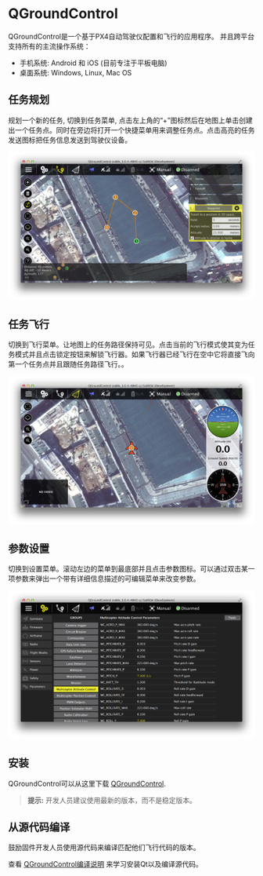 # QGroundControl

QGroundControl是一个基于PX4自动驾驶仪配置和飞行的应用程序。 并且跨平台支持所有的主流操作系统：

- 手机系统: Android 和 iOS (目前专注于平板电脑)
- 桌面系统: Windows, Linux, Mac OS

## 任务规划

规划一个新的任务, 切换到任务菜单, 点击左上角的“+”图标然后在地图上单击创建出一个任务点。同时在旁边将打开一个快捷菜单用来调整任务点。点击高亮的任务发送图标把任务信息发送到驾驶仪设备。


![](../../images/gcs/planning-mission.png)

## 任务飞行

切换到飞行菜单。让地图上的任务路径保持可见。点击当前的飞行模式使其变为任务模式并且点击锁定按钮来解锁飞行器。如果飞行器已经飞行在空中它将直接飞向第一个任务点并且跟随任务路径飞行。。

![](../../images/gcs/flying-mission.png)

## 参数设置

切换到设置菜单。滚动左边的菜单到最底部并且点击参数图标。可以通过双击某一项参数来弹出一个带有详细信息描述的可编辑菜单来改变参数。

![](../../images/gcs/setting-parameter.png)

## 安装

QGroundControl可以从这里下载 [QGroundControl](http://qgroundcontrol.com/).

> **提示:** 开发人员建议使用最新的版本，而不是稳定版本。
 

## 从源代码编译

鼓励固件开发人员使用源代码来编译匹配他们飞行代码的版本。

查看 [QGroundControl编译说明](https://github.com/mavlink/qgroundcontrol#obtaining-source-code) 来学习安装Qt以及编译源代码。
